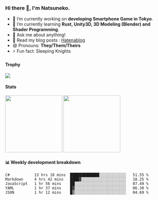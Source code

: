 ### Hi there 👋, I'm Natsuneko.

<!--
**mika-f/mika-f** is a ✨ _special_ ✨ repository because its `README.md` (this file) appears on your GitHub profile.

Here are some ideas to get you started:

- 🔭 I’m currently working on ...
- 🌱 I’m currently learning ...
- 👯 I’m looking to collaborate on ...
- 🤔 I’m looking for help with ...
- 💬 Ask me about ...
- 📫 How to reach me: ...
- 😄 Pronouns: ...
- ⚡ Fun fact: ...
-->

- 🔭 I’m currently working on **developing Smartphone Game in Tokyo**.
- 🌱 I’m currently learning **Rust, Unity3D, 3D Modeling (Blender) and Shader Programming**.
- 💬 Ask me about anything!
- 📝 Read my blog posts : [Hatenablog](https://mikazuki.hatenablog.jp/)
- 😄 Pronouns: **They/Them/Theirs**
- ⚡ Fun fact: Sleeping Knights

#### Trophy

<img src="https://github-profile-trophy.vercel.app/?username=mika-f&no-frame=true&row=1&column=6" />

#### Stats

<p>
  <img src="https://github-readme-stats.vercel.app/api?username=mika-f" height="182" />
  <img src="https://github-readme-stats.vercel.app/api/top-langs/?username=mika-f&layout=compact" height="182" />
</p>


#### 📊 Weekly development breakdown

<!--START_SECTION:waka-->
```text
C#           13 hrs 18 mins  █████████████░░░░░░░░░░░░   51.55 % 
Markdown     4 hrs 42 mins   ████▓░░░░░░░░░░░░░░░░░░░░   18.25 % 
JavaScript   1 hr 56 mins    ██░░░░░░░░░░░░░░░░░░░░░░░   07.49 % 
YAML         1 hr 37 mins    █▓░░░░░░░░░░░░░░░░░░░░░░░   06.30 % 
JSON         1 hr 12 mins    █▒░░░░░░░░░░░░░░░░░░░░░░░   04.69 % 
```
<!--END_SECTION:waka-->
